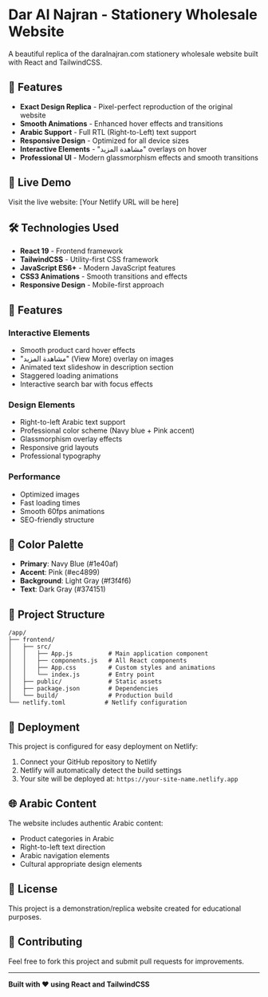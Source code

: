 # Dar Al Najran - Stationery Wholesale Website

A beautiful replica of the daralnajran.com stationery wholesale website built with React and TailwindCSS.

## 🌟 Features

- **Exact Design Replica** - Pixel-perfect reproduction of the original website
- **Smooth Animations** - Enhanced hover effects and transitions
- **Arabic Support** - Full RTL (Right-to-Left) text support
- **Responsive Design** - Optimized for all device sizes
- **Interactive Elements** - "مشاهدة المزيد" overlays on hover
- **Professional UI** - Modern glassmorphism effects and smooth transitions

## 🚀 Live Demo

Visit the live website: [Your Netlify URL will be here]

## 🛠️ Technologies Used

- **React 19** - Frontend framework
- **TailwindCSS** - Utility-first CSS framework
- **JavaScript ES6+** - Modern JavaScript features
- **CSS3 Animations** - Smooth transitions and effects
- **Responsive Design** - Mobile-first approach

## 📱 Features

### Interactive Elements
- Smooth product card hover effects
- "مشاهدة المزيد" (View More) overlay on images
- Animated text slideshow in description section
- Staggered loading animations
- Interactive search bar with focus effects

### Design Elements
- Right-to-left Arabic text support
- Professional color scheme (Navy blue + Pink accent)
- Glassmorphism overlay effects
- Responsive grid layouts
- Professional typography

### Performance
- Optimized images
- Fast loading times
- Smooth 60fps animations
- SEO-friendly structure

## 🎨 Color Palette

- **Primary**: Navy Blue (#1e40af)
- **Accent**: Pink (#ec4899)
- **Background**: Light Gray (#f3f4f6)
- **Text**: Dark Gray (#374151)

## 📂 Project Structure

```
/app/
├── frontend/
│   ├── src/
│   │   ├── App.js          # Main application component
│   │   ├── components.js   # All React components
│   │   ├── App.css         # Custom styles and animations
│   │   └── index.js        # Entry point
│   ├── public/             # Static assets
│   ├── package.json        # Dependencies
│   └── build/              # Production build
└── netlify.toml           # Netlify configuration
```

## 🚀 Deployment

This project is configured for easy deployment on Netlify:

1. Connect your GitHub repository to Netlify
2. Netlify will automatically detect the build settings
3. Your site will be deployed at: `https://your-site-name.netlify.app`

## 🌐 Arabic Content

The website includes authentic Arabic content:
- Product categories in Arabic
- Right-to-left text direction
- Arabic navigation elements
- Cultural appropriate design elements

## 📄 License

This project is a demonstration/replica website created for educational purposes.

## 🤝 Contributing

Feel free to fork this project and submit pull requests for improvements.

---

**Built with ❤️ using React and TailwindCSS**